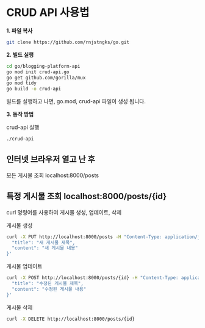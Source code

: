 # CRUD API 사용법

**1. 파일 복사**
```sh
git clone https://github.com/rnjstngks/go.git
```

**2. 빌드 실행**
```sh
cd go/blogging-platform-api
go mod init crud-api.go
go get github.com/gorilla/mux
go mod tidy
go build -o crud-api
```

빌드를 실행하고 나면, go.mod, crud-api 파일이 생성 됩니다.

**3. 동작 방법**

crud-api 실행
```sh
./crud-api
```

인터넷 브라우저 열고 난 후
-----------------------------
모든 게시물 조회
localhost:8000/posts

특정 게시물 조회
localhost:8000/posts/{id}
-----------------------------
curl 명령어를 사용하여 게시물 생성, 업데이트, 삭제

게시물 생성
```sh
curl -X PUT http://localhost:8000/posts -H "Content-Type: application/json" -d '{
  "title": "새 게시물 제목",
  "content": "새 게시물 내용"
}'
```

게시물 업데이트
```sh
curl -X POST http://localhost:8000/posts/{id} -H "Content-Type: application/json" -d '{
  "title": "수정된 게시물 제목",
  "content": "수정된 게시물 내용"
}'
```
게시물 삭제
```sh
curl -X DELETE http://localhost:8000/posts/{id}
```